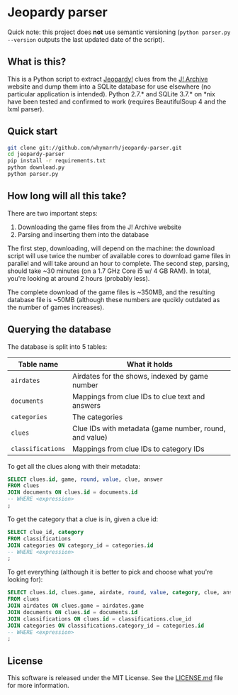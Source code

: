 Jeopardy parser
===============

Quick note: this project does **not** use semantic versioning (`python parser.py --version` outputs the last updated date of the script).

What is this?
-------------

This is a Python script to extract [Jeopardy!] clues from the [J! Archive] website and dump them into a SQLite database for use elsewhere (no particular application is intended). Python 2.7.* and SQLite 3.7.* on *nix have been tested and confirmed to work (requires BeautifulSoup 4 and the lxml parser).

  [Jeopardy!]:http://www.jeopardy.com/
  [J! Archive]:http://j-archive.com/

Quick start
-----------

```bash
git clone git://github.com/whymarrh/jeopardy-parser.git
cd jeopardy-parser
pip install -r requirements.txt
python download.py
python parser.py
```

How long will all this take?
----------------------------

There are two important steps:

1. Downloading the game files from the J! Archive website
2. Parsing and inserting them into the database

The first step, downloading, will depend on the machine: the download script will use twice the number of available cores to download game files in parallel and will take around an hour to complete. The second step, parsing, should take ~30 minutes (on a 1.7 GHz Core i5 w/ 4 GB RAM). In total, you're looking at around 2 hours (probably less).

The complete download of the game files is ~350MB, and the resulting database file is ~50MB (although these numbers are qucikly outdated as the number of games increases).

Querying the database
---------------------

The database is split into 5 tables:

| Table name        | What it holds                                          |
| ----------------- | ------------------------------------------------------ |
| `airdates`        | Airdates for the shows, indexed by game number         |
| `documents`       | Mappings from clue IDs to clue text and answers        |
| `categories`      | The categories                                         |
| `clues`           | Clue IDs with metadata (game number, round, and value) |
| `classifications` | Mappings from clue IDs to category IDs                 |

To get all the clues along with their metadata:

```sql
SELECT clues.id, game, round, value, clue, answer
FROM clues
JOIN documents ON clues.id = documents.id
-- WHERE <expression>
;
```

To get the category that a clue is in, given a clue id:

```sql
SELECT clue_id, category
FROM classifications
JOIN categories ON category_id = categories.id
-- WHERE <expression>
;
```

To get everything (although it is better to pick and choose what you're looking for):

```sql
SELECT clues.id, clues.game, airdate, round, value, category, clue, answer
FROM clues
JOIN airdates ON clues.game = airdates.game
JOIN documents ON clues.id = documents.id
JOIN classifications ON clues.id = classifications.clue_id
JOIN categories ON classifications.category_id = categories.id
-- WHERE <expression>
;
```

License
-------

This software is released under the MIT License. See the [LICENSE.md](LICENSE.md) file for more information.

